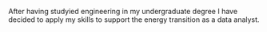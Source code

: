 After having studyied engineering in my undergraduate degree I have decided to apply my skills to support the energy transition as a data analyst.
